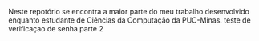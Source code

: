 Neste repotório se encontra a maior parte do meu trabalho desenvolvido enquanto estudante de Ciências da Computação da PUC-Minas.
teste de verificaçao de senha parte 2
